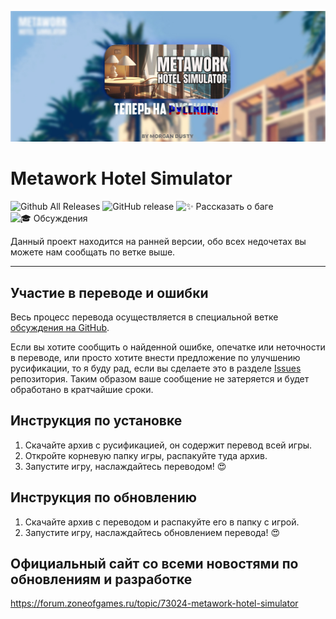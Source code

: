 <p allign="center">
    <img src="https://github.com/morgandusty/Metawork-hotel-simulator/blob/%D0%A0%D1%83%D1%81%D1%81%D0%B8%D1%84%D0%B8%D0%BA%D0%B0%D1%82%D0%BE%D1%80/blob/images/blobmetawork.jpg?raw=true">
</p>

# Metawork Hotel Simulator

![Github All Releases](https://github.com/morgandusty/Metawork-hotel-simulator/releases)
![GitHub release](https://github.com/morgandusty/Metawork-hotel-simulator/releases)
![✨ Рассказать о баге](https://github.com/morgandusty/Metawork-hotel-simulator/issues/new?assignees=&labels=&template=отчет-о-баге.md&title=)
![🎓 Обсуждения](https://github.com/morgandusty/Metawork-hotel-simulator/discussions/1)

Данный проект находится на ранней версии, обо всех недочетах вы можете нам сообщать по ветке выше.

---

## Участие в переводе и ошибки

Весь процесс перевода осуществляется в специальной ветке [обсуждения на GitHub](https://github.com/morgandusty/Metawork-hotel-simulator/discussions/2).

Если вы хотите сообщить о найденной ошибке, опечатке или неточности в переводе, или просто хотите внести предложение по улучшению русификации, то я буду рад, если вы сделаете это в разделе [Issues](https://github.com/morgandusty/Metawork-hotel-simulator/issues) репозитория. Таким образом ваше сообщение не затеряется и будет обработано в кратчайшие сроки.

## Инструкция по установке

1. Скачайте архив с русификацией, он содержит перевод всей игры.
2. Откройте корневую папку игры, распакуйте туда архив.
3. Запустите игру, наслаждайтесь переводом! 😍

## Инструкция по обновлению

1. Скачайте архив с переводом и распакуйте его в папку с игрой.
2. Запустите игру, наслаждайтесь обновлением перевода! 😍

## Официальный сайт со всеми новостями по обновлениям и разработке

https://forum.zoneofgames.ru/topic/73024-metawork-hotel-simulator
